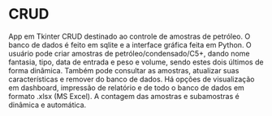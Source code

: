 # CRUD
App em Tkinter CRUD destinado ao controle de amostras de petróleo. O banco de dados é feito em sqlite e a interface gráfica feita em Python. O usuário pode criar amostras de petróleo/condensado/C5+, dando nome fantasia, tipo, data de entrada e peso e volume, sendo estes dois últimos de forma dinâmica. Também pode consultar as amostras, atualizar suas características e remover do banco de dados. Há opções de visualização em dashboard, impressão de relatório e de todo o banco de dados em formato .xlsx (MS Excel). A contagem das amostras e subamostras é dinâmica e automática.
